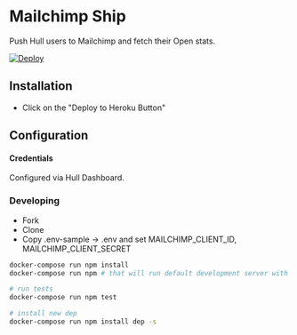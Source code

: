 # Mailchimp Ship

Push Hull users to Mailchimp and fetch their Open stats.

[![Deploy](https://www.herokucdn.com/deploy/button.png)](https://heroku.com/deploy?template=https://github.com/hull-ships/hull-mailchimp)

## Installation

- Click on the "Deploy to Heroku Button"

## Configuration

#### Credentials

Configured via Hull Dashboard.

### Developing

- Fork
- Clone
- Copy .env-sample -> .env and set MAILCHIMP_CLIENT_ID, MAILCHIMP_CLIENT_SECRET

```sh
docker-compose run npm install
docker-compose run npm # that will run default development server with autoload enabled

# run tests
docker-compose run npm test

# install new dep
docker-compose run npm install dep -s
```
